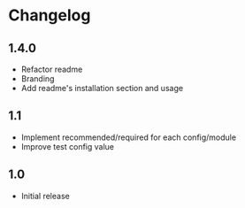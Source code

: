 # Changelog ##

## 1.4.0
- Refactor readme
- Branding
- Add readme's installation section and usage

## 1.1
* Implement recommended/required for each config/module
* Improve test config value

## 1.0
* Initial release